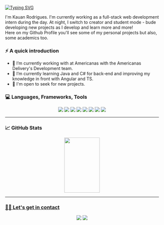 [![Typing SVG](https://readme-typing-svg.demolab.com?font=Fira+Code&pause=1000&width=435&lines=Hello+everyone!+%F0%9F%96%96)](https://git.io/typing-svg)

I'm Kauan Rodrigues. I'm currently working as a full-stack web development intern during the day. At night, I switch to creator and student mode - bude developing new projects as I develop and learn more and more!
<br>
Here on my Github Profile you'll see some of my personal projects but also, some academics too.

### ⚡️ A quick introduction

- 🔭 I’m currently working with at Americanas with the Americanas Delivery's Development team.
- 🌱 I’m currently learning Java and C# for back-end and improving my knowledge in front with Angular and TS. 
- 💼 I'm open to seek for new projects.

### 💻 Languages, Frameworks, Tools
<div align="center">
  <img src="https://img.shields.io/badge/HTML5-E34F26?style=for-the-badge&logo=html5&logoColor=white" />
  <img src="https://img.shields.io/badge/CSS3-1572B6?style=for-the-badge&logo=css3&logoColor=white" />
  <img src="https://img.shields.io/badge/JavaScript-F7DF1E?style=for-the-badge&logo=javascript&logoColor=black" />
  <img src="https://img.shields.io/badge/TypeScript-007ACC?style=for-the-badge&logo=typescript&logoColor=white" />
  <img src="https://img.shields.io/badge/Angular-DD0031?style=for-the-badge&logo=angular&logoColor=white" />
  <img src="https://img.shields.io/badge/PHP-777BB4?style=for-the-badge&logo=php&logoColor=white" />
  <img src="https://img.shields.io/badge/Java-ED8B00?style=for-the-badge&logo=openjdk&logoColor=white">
  <img src="https://img.shields.io/badge/MySQL-00000F?style=for-the-badge&logo=mysql&logoColor=white" />
</div>

---

### 📈 GitHub Stats

<div align="center">
  <a href="https://github.com/kauanrod">
  <img height="180em" width="48%" src="https://github-readme-stats.vercel.app/api/top-langs/?username=kauanrod&layout=compact&langs_count=16&theme=dracula&?hide=python"/>
</div>

---

### 🤝🏻 Let's get in contact

<div align="center">
  <a href="https://www.linkedin.com/in/kauanrod" target="_blank"><img src="https://img.shields.io/badge/LinkedIn-0077B5?style=for-the-badge&logo=linkedin&logoColor=white"/></a>
  <a href="mailto:kauanrod@hotmail.com" target="_blank"><img src="https://img.shields.io/badge/Microsoft_Outlook-0078D4?style=for-the-badge&logo=microsoft-outlook&logoColor=white"/></a>
  
</div>
